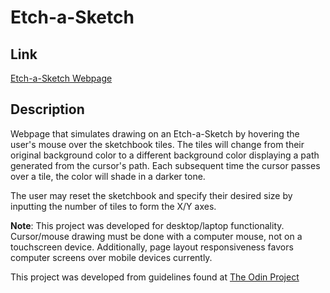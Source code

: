 # Etch-a-Sketch

## Link

[Etch-a-Sketch Webpage](https://zach39908.github.io/Etch-a-Sketch/)

## Description

Webpage that simulates drawing on an Etch-a-Sketch by hovering the user's mouse over the sketchbook tiles.
The tiles will change from their original background color to a different background color displaying a path generated from the cursor's
path. Each subsequent time the cursor passes over a tile, the color will shade in a darker tone.

The user may reset the sketchbook and specify their desired size by inputting the number of tiles to form the X/Y axes.

**Note**: This project was developed for desktop/laptop functionality. Cursor/mouse drawing must be done with a computer mouse,
not on a touchscreen device. Additionally, page layout responsiveness favors computer screens over mobile devices currently.

This project was developed from guidelines found at [The Odin Project](https://www.theodinproject.com/lessons/foundations-etch-a-sketch)
